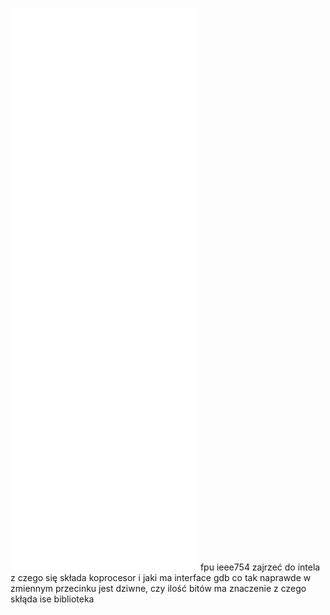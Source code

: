 ![](/Notatki/Semestr%204/Organizacja%20i%20architektura%20komputerów/Labolatoria/Labolatorium%205/getClock.s)
![](/Notatki/Semestr%204/Organizacja%20i%20architektura%20komputerów/Labolatoria/Labolatorium%205/main.c)
![](/Notatki/Semestr%204/Organizacja%20i%20architektura%20komputerów/Labolatoria/Labolatorium%205/main2col.c)
![](/Notatki/Semestr%204/Organizacja%20i%20architektura%20komputerów/Labolatoria/Labolatorium%205/main2row.c)
![](/Notatki/Semestr%204/Organizacja%20i%20architektura%20komputerów/Labolatoria/Labolatorium%205/main3.c)
![](/Notatki/Semestr%204/Organizacja%20i%20architektura%20komputerów/Labolatoria/Labolatorium%205/main4.c)
fpu ieee754 
zajrzeć do intela z czego się składa koprocesor i jaki ma interface
gdb
co tak naprawde w zmiennym przecinku jest dziwne, czy ilość bitów ma znaczenie
z czego skłąda ise biblioteka